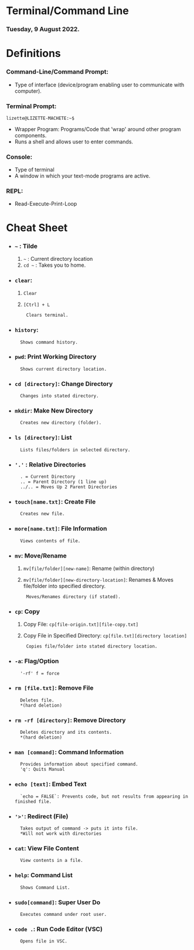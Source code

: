 # **Terminal/Command Line**

### Tuesday, 9 August 2022.
 
# Definitions
### Command-Line/Command Prompt:
- Type of interface (device/program enabling user to communicate with computer).

### Terminal Prompt:
`lizette@LIZETTE-MACHETE:~$`
- Wrapper Program: Programs/Code that 'wrap' around other program components.
- Runs a shell and allows user to enter commands.

### Console:
- Type of terminal
- A window in which your text-mode programs are active.

### REPL:
- Read-Execute-Print-Loop

# Cheat Sheet 
- ### `~` : Tilde
    1. `~` : Current directory location
    2. `cd ~` : Takes you to home.

- ### `clear`:
    1. `Clear`
    2. `[Ctrl] + L`
    
            Clears terminal.

- ### `history`:
        Shows command history.

- ### `pwd`: Print Working Directory
        Shows current directory location.

- ### `cd [directory]`: Change Directory
        Changes into stated directory.

- ### `mkdir`: Make New Directory
        Creates new directory (folder).

- ### `ls [directory]`: List
        Lists files/folders in selected directory.

- ### `'.'` : Relative Directories
        . = Current Directory
        .. = Parent Directory (1 line up)
        ../.. = Moves Up 2 Parent Directories

- ### `touch[name.txt]`: Create File
        Creates new file.

- ### `more[name.txt]`: File Information
        Views contents of file.

- ### `mv`: Move/Rename
    1. `mv[file/folder][new-name]`: Rename (within directory)
    2. `mv[file/folder][new-directory-location]`: Renames & Moves file/folder into specified directory.
            
            Moves/Renames directory (if stated).

- ### `cp`: Copy
    1. Copy File:  `cp[file-origin.txt][file-copy.txt]`
    2. Copy File in Specified Directory: `cp[file.txt][directory location]`

            Copies file/folder into stated directory location.

- ### `-a`: Flag/Option
        '-rf' f = force

- ### `rm [file.txt]`: Remove File
        Deletes file.
        *(hard deletion)

- ### `rm -rf [directory]`: Remove Directory
        Deletes directory and its contents.
        *(hard deletion)

- ### `man [command]`: Command Information
        Provides information about specified command.
        'q': Quits Manual

- ### `echo [text]`: Embed Text
        `echo = FALSE`: Prevents code, but not results from appearing in finished file.

- ### `'>'`: Redirect (File)
        Takes output of command -> puts it into file.
        *Will not work with directories

- ### `cat`: View File Content
        View contents in a file.

- ### `help`: Command List
        Shows Command List.

- ### `sudo[command]`: Super User Do
        Executes command under root user.

- ### `code .`: Run Code Editor (VSC)
        Opens file in VSC.

